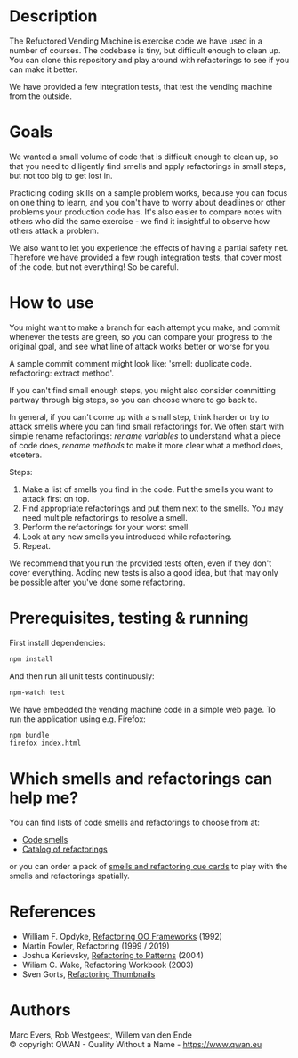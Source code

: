 Description
===========

The Refuctored Vending Machine is exercise code we have used in a number
of courses. The codebase is tiny, but difficult enough to clean up. You
can clone this repository and play around with refactorings to see if
you can make it better.

We have provided a few integration tests, that test the vending machine
from the outside.

Goals
=====
We wanted a small volume of code that is difficult enough to clean up,
so that you need to diligently find smells and apply refactorings in
small steps, but not too big to get lost in.

Practicing coding skills on a sample problem works, because you can
focus on one thing to learn, and you don't have to worry about deadlines
or other problems your production code has. It's also easier to compare
notes with others who did the same exercise - we find it insightful
to observe how others attack a problem.

We also want to let you experience the effects of having a partial safety
net. Therefore we have provided a few rough integration tests, that cover
most of the code, but not everything! So be careful.

How to use
==========

You might want to make a branch for each attempt you make, and commit
whenever the tests are green, so you can compare your progress to the
original goal, and see what line of attack works better or worse for you.

A sample commit comment might look like: 'smell: duplicate code.
refactoring: extract method'.

If you can't find small enough steps, you might also consider committing
partway through big steps, so you can choose where to go back to.

In general, if you can't come up with a small step, think harder or try to
attack smells where you can find small refactorings for. We often start
with simple rename refactorings: _rename variables_ to understand what a
piece of code does, _rename methods_ to make it more clear what a method
does, etcetera.

Steps:

1. Make a list of smells you find in the code. Put the smells you want
   to attack first on top.
2. Find appropriate refactorings and put them next to the smells. You
   may need multiple refactorings to resolve a smell.
3. Perform the refactorings for your worst smell.
4. Look at any new smells you introduced while refactoring.
5. Repeat.

We recommend that you run the provided tests often, even if they don't cover
everything. Adding new tests is also a good idea, but that may only be
possible after you've done some refactoring.

Prerequisites, testing & running
================================

First install dependencies:
```bash
npm install
```

And then run all unit tests continuously:
```bash
npm-watch test
```

We have embedded the vending machine code in a simple web page. 
To run the application using e.g. Firefox: 
```bash
npm bundle
firefox index.html
```


Which smells and refactorings can help me?
==========================================

You can find lists of code smells and refactorings to choose from at:
- [Code smells](https://blog.codinghorror.com/code-smells/)
- [Catalog of refactorings](https://refactoring.com/catalog/)

or you can order a pack of [smells and refactoring cue
cards](http://www.qwan.eu/shop) to play with the
smells and refactorings spatially.

References
==========

- William F. Opdyke, [Refactoring OO Frameworks](http://laputan.org/pub/papers/opdyke-thesis.pdf) (1992)
- Martin Fowler, Refactoring (1999 / 2019)
- Joshua Kerievsky, [Refactoring to Patterns](https://www.industriallogic.com/xp/refactoring/) (2004)
- Wiliam C. Wake, Refactoring Workbook (2003)
- Sven Gorts, [Refactoring Thumbnails](http://web.archive.org/web/20090221213654/http://www.refactoring.be/thumbnails.html)

Authors
=======
Marc Evers, Rob Westgeest, Willem van den Ende  
© copyright QWAN - Quality Without a Name - https://www.qwan.eu
